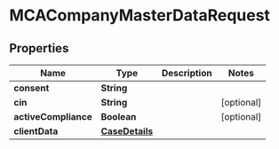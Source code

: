 

# MCACompanyMasterDataRequest


## Properties

| Name | Type | Description | Notes |
|------------ | ------------- | ------------- | -------------|
|**consent** | **String** |  |  |
|**cin** | **String** |  |  [optional] |
|**activeCompliance** | **Boolean** |  |  [optional] |
|**clientData** | [**CaseDetails**](CaseDetails.md) |  |  |



